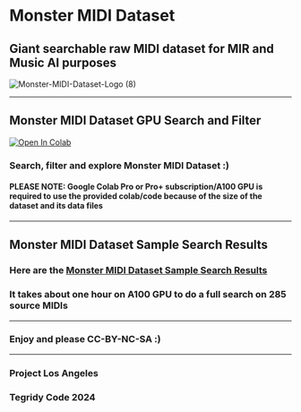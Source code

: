 # Monster MIDI Dataset
## Giant searchable raw MIDI dataset for MIR and Music AI purposes

![Monster-MIDI-Dataset-Logo (8)](https://github.com/asigalov61/Monster-MIDI-Dataset/assets/56325539/d5648673-97c1-40e3-ad57-c03c639592a3)

***

## Monster MIDI Dataset GPU Search and Filter

[![Open In Colab][colab-badge]][colab-notebook1]

[colab-notebook1]: <https://colab.research.google.com/github/asigalov61/Monster-MIDI-Dataset/blob/main/Monster_MIDI_Dataset_GPU_Search_and_Filter.ipynb>
[colab-badge]: <https://colab.research.google.com/assets/colab-badge.svg>

### Search, filter and explore Monster MIDI Dataset :)

#### PLEASE NOTE: Google Colab Pro or Pro+ subscription/A100 GPU is required to use the provided colab/code because of the size of the dataset and its data files

***

## Monster MIDI Dataset Sample Search Results

### Here are the [Monster MIDI Dataset Sample Search Results](https://huggingface.co/datasets/projectlosangeles/Monster-MIDI-Dataset/blob/main/Monster_MIDI_Dataset_Search_Results_Ver_1_0_CC_BY_NC_SA.zip)

### It takes about one hour on A100 GPU to do a full search on 285 source MIDIs

***

### Enjoy and please CC-BY-NC-SA :)

***

### Project Los Angeles
### Tegridy Code 2024
